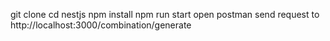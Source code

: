 git clone
cd nestjs
npm install
npm run start
open postman send request to http://localhost:3000/combination/generate
